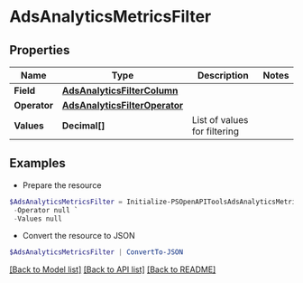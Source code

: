 # AdsAnalyticsMetricsFilter
## Properties

Name | Type | Description | Notes
------------ | ------------- | ------------- | -------------
**Field** | [**AdsAnalyticsFilterColumn**](AdsAnalyticsFilterColumn.md) |  | 
**Operator** | [**AdsAnalyticsFilterOperator**](AdsAnalyticsFilterOperator.md) |  | 
**Values** | **Decimal[]** | List of values for filtering | 

## Examples

- Prepare the resource
```powershell
$AdsAnalyticsMetricsFilter = Initialize-PSOpenAPIToolsAdsAnalyticsMetricsFilter  -Field null `
 -Operator null `
 -Values null
```

- Convert the resource to JSON
```powershell
$AdsAnalyticsMetricsFilter | ConvertTo-JSON
```

[[Back to Model list]](../README.md#documentation-for-models) [[Back to API list]](../README.md#documentation-for-api-endpoints) [[Back to README]](../README.md)

